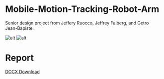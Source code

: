 # Mobile-Motion-Tracking-Robot-Arm
Senior design project from Jeffery Ruocco, Jeffrey Falberg, and Getro Jean-Bapiste. 

![alt](https://github.com/StormWulf/Mobile-Motion-Tracking-Robot-Arm/blob/master/Documents/Pictures/DSC_0001.JPG?raw=true)
![alt](https://github.com/StormWulf/Mobile-Motion-Tracking-Robot-Arm/blob/master/Documents/Pictures/DSC_0024.JPG?raw=true)

# Report
[DOCX Download](https://github.com/StormWulf/Mobile-Motion-Tracking-Robot-Arm/blob/master/Documents/Report/Report_S16_MobileMotionTrackingRobotArm.docx?raw=true)
